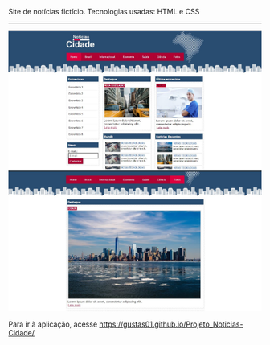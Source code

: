 Site de notícias fictício.
Tecnologias usadas: HTML e CSS <hr>


<img src="imagens/print1.JPG">
<img src="imagens/print2.JPG">

Para ir à aplicação, acesse
https://gustas01.github.io/Projeto_Noticias-Cidade/
